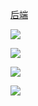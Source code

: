 [后端](https://github.com/LittleTheFu/app_demo_backend) 

![](https://img.shields.io/badge/react-17.0.2-green.svg)

![](https://img.shields.io/badge/material_ui_core-4.12.3-green.svg)

![](https://img.shields.io/badge/slate-0.65.3-green.svg)

![](https://img.shields.io/badge/react_redux-7.2.4-green.svg)